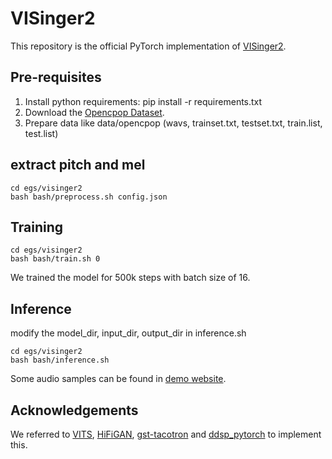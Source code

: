 # VISinger2

This repository is the official PyTorch implementation of [VISinger2](https://arxiv.org/abs/2211.02903).

## Pre-requisites
1. Install python requirements: pip install -r requirements.txt
2. Download the [Opencpop Dataset](https://wenet.org.cn/opencpop/).
3. Prepare data like data/opencpop (wavs, trainset.txt, testset.txt, train.list, test.list)

## extract pitch and mel
```
cd egs/visinger2
bash bash/preprocess.sh config.json
```

## Training
```
cd egs/visinger2
bash bash/train.sh 0
```
We trained the model for 500k steps with batch size of 16.

## Inference
modify the model_dir, input_dir, output_dir in inference.sh
```
cd egs/visinger2
bash bash/inference.sh
```

Some audio samples can be found in [demo website](https://zhangyongmao.github.io/VISinger2/).

## Acknowledgements
We referred to [VITS](https://github.com/jaywalnut310/vits), [HiFiGAN](https://github.com/jik876/hifi-gan), [gst-tacotron](https://github.com/syang1993/gst-tacotron)
and [ddsp_pytorch](https://github.com/acids-ircam/ddsp_pytorch) to implement this.

